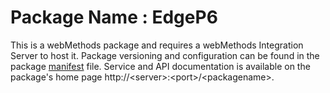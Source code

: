 # Package Name : EdgeP6
This is a webMethods package and requires a webMethods Integration Server to host it. Package versioning and configuration can be found in the package [manifest](./EdgeP6/manifest.v3) file. Service and API documentation is available on the package's home page http://&lt;server&gt;:&lt;port&gt;/&lt;packagename>.